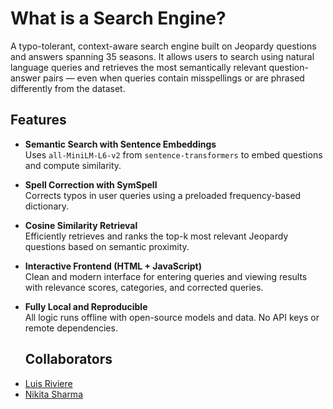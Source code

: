 # What is a Search Engine?

A typo-tolerant, context-aware search engine built on Jeopardy questions and answers spanning 35 seasons. It allows users to search using natural language queries and retrieves the most semantically relevant question-answer pairs — even when queries contain misspellings or are phrased differently from the dataset.

## Features

- **Semantic Search with Sentence Embeddings**  
  Uses `all-MiniLM-L6-v2` from `sentence-transformers` to embed questions and compute similarity.
  
- **Spell Correction with SymSpell**  
  Corrects typos in user queries using a preloaded frequency-based dictionary.
  
- **Cosine Similarity Retrieval**  
  Efficiently retrieves and ranks the top-k most relevant Jeopardy questions based on semantic proximity.

- **Interactive Frontend (HTML + JavaScript)**  
  Clean and modern interface for entering queries and viewing results with relevance scores, categories, and corrected queries.

- **Fully Local and Reproducible**  
  All logic runs offline with open-source models and data. No API keys or remote dependencies.

  ## Collaborators
* [Luis Riviere](https://github.com/LuisAR99)
* [Nikita Sharma](https://github.com/niksisharma)
